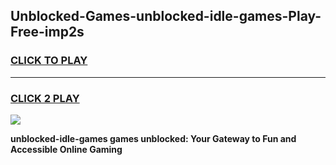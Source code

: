 
## Unblocked-Games-unblocked-idle-games-Play-Free-imp2s
<h3>
<a href="https://premium76.site?title=unblocked-idle-games&ref=20M">CLICK TO PLAY</a></h3>
<hr>

<h3>
<a href="https://premium76.site?title=unblocked-idle-games&ref=20M">CLICK 2 PLAY</a>
  
</h3>

<a href="https://premium76.site?title=unblocked-idle-games&ref=19M"><img src="https://clearcache.store/games.png"></a>


**unblocked-idle-games games unblocked: Your Gateway to Fun and Accessible Online Gaming**

